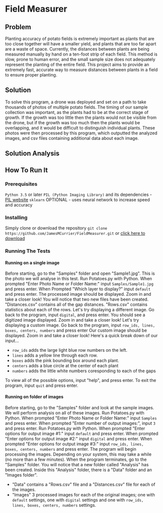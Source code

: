 # Field Measurer

## Problem

Planting accuracy of potato fields is extremely important as plants that are too close together will have a smaller yield, and plants that are too far apart are a waste of space. Currently, the distances between plants are being measured manually by hand on a ten-foot strip of each field. This method is slow, prone to human error, and the small sample size does not adequately represent the planting of the entire field. This project aims to provide an extremely fast, accurate way to measure distances between plants in a field to ensure proper planting.


## Solution

To solve this program, a drone was deployed and set on a path to take thousands of photos of multiple potato fields. The timing of our sample collection was important, as the plants had to be at the correct stage of growth. If the growth was too little then the plants would not be visible from the drone, but if the growth was too much then the plants would be overlapping, and it would be difficult to distinguish individual plants. These photos were then processed by this program, which outputted the analyzed images, and csv files containing additional data about each image.


## Solution Analysis

## How To Run It
### Prerequisites
`Python 3.5` or later
`PIL (Python Imaging Library)` and its dependencies - [PIL website](https://pillow.readthedocs.io/en/stable/index.html)
`sklearn` OPTIONAL - uses neural network to increase speed and accuracy

### Installing
Simply clone or download the repository
```git clone https://github.com/JamesMCurrier/FieldMeasurer.git```
or [click here to download](https://github.com/JamesMCurrier/FieldMeasurer/archive/master.zip)

### Running The Tests
#### Running on a single image
Before starting, go to the "Samples" folder and open "Sample1.jpg". This is the photo we will analyse in this test. 
Run Potatoes.py with Python.
When prompted "Enter Photo Name or Folder Name:" input `Samples/Sample1.jpg` and press enter.
When Prompted "Which layer to display?" input `default` and press enter.
The processed image should be displayed. Zoom in and take a closer look!
You will notice that two new files have been created. "Distances.csv" contains all of the gap distances. "Rows.csv" contains statistics about each of the rows.
Let's try displaying a different image. Go back to the program, input `digital`, and press enter.
You should see a digitized image displayed. Zoom in and take a closer look!
Let's try displaying a custom image. Go back to the program, input `row_ids, lines, boxes, centers, numbers` and press enter
Our custom image should be displayed. Zoom in and take a closer look!
Here's a quick break down of our input...
+ `row_ids` adds the large light blue row numbers on the left.
+ `lines` adds a yellow line through each row.
+ `boxes` adds the pink bounding box around each plant.
+ `centers` adds a blue circle at the center of each plant
+ `numbers` adds the little white numbers coresponding to each of the gaps

To view all of the possible options, input "help", and press enter.
To exit the program, input `quit` and press enter.


#### Running on folder of images
Before starting, go to the "Samples" folder and look at the sample images. We will perform analysis on all of these images.
Run Potatoes.py with Python.
When prompted "Enter Photo Name or Folder Name:" input `Samples` and press enter.
When prompted "Enter number of output images:", input `3` and press enter.
Run Potatoes.py with Python.
When prompted "Enter options for output image #1:" input `default` and press enter.
When prompted "Enter options for output image #2:" input `digital` and press enter.
When prompted "Enter options for output image #3:" input `row_ids, lines, boxes, centers, numbers` and press enter.
The program will begin processing the images. Depending on your system, this may take a while (no more than a few minutes).
When the program terminates, go to the "Samples" folder. You will notice that a new folder called "Analysis" has been created.
Inside this "Analysis" folder, there is a "Data" folder and an "Images folder". 
+ "Data" contains a "Rows.csv" file and a "Distances.csv" file for each of the images.
+ "Images" 3 processed images for each of the original images; one with `default` settings, one with `digital` settings and one with `row_ids, lines, boxes, centers, numbers` settings.
